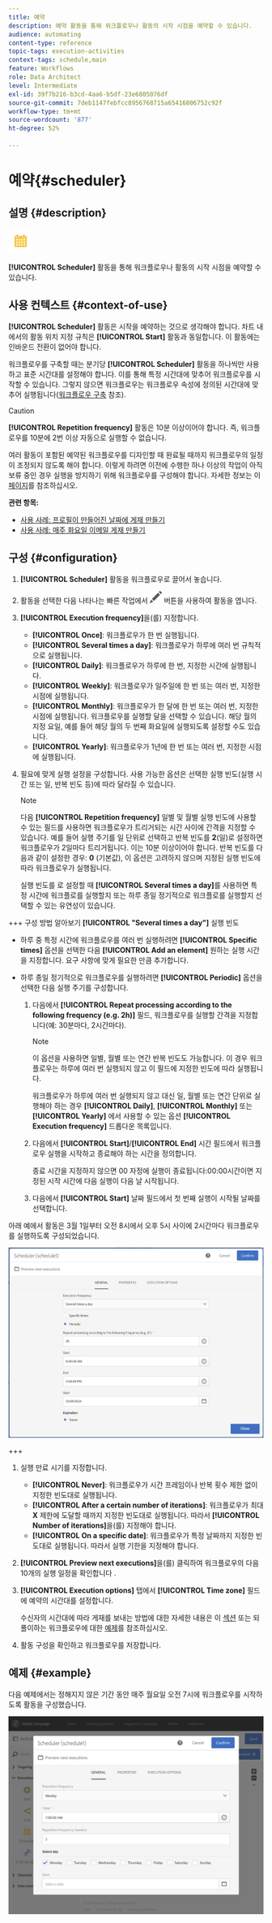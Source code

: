 ```yaml
---
title: 예약
description: 예약 활동을 통해 워크플로우나 활동의 시작 시점을 예약할 수 있습니다.
audience: automating
content-type: reference
topic-tags: execution-activities
context-tags: schedule,main
feature: Workflows
role: Data Architect
level: Intermediate
exl-id: 39f7b216-b3cd-4aa6-b5df-23e6805076df
source-git-commit: 7deb1147febfcc8956768715a65416806752c92f
workflow-type: tm+mt
source-wordcount: '877'
ht-degree: 52%

---
```


# 예약{#scheduler}

## 설명 {#description}

![](assets/scheduler.png)

**[!UICONTROL Scheduler]** 활동을 통해 워크플로우나 활동의 시작 시점을 예약할 수 있습니다.

## 사용 컨텍스트 {#context-of-use}

**[!UICONTROL Scheduler]** 활동은 시작을 예약하는 것으로 생각해야 합니다. 차트 내에서의 활동 위치 지정 규칙은 **[!UICONTROL Start]** 활동과 동일합니다. 이 활동에는 인바운드 전환이 없어야 합니다.

워크플로우를 구축할 때는 분기당 **[!UICONTROL Scheduler]** 활동을 하나씩만 사용하고 표준 시간대를 설정해야 합니다. 이를 통해 특정 시간대에 맞추어 워크플로우를 시작할 수 있습니다. 그렇지 않으면 워크플로우는 워크플로우 속성에 정의된 시간대에 맞추어 실행됩니다([워크플로우 구축](../../automating/using/building-a-workflow.md) 참조).

>[!CAUTION]
>
>**[!UICONTROL Repetition frequency]** 활동은 10분 이상이어야 합니다. 즉, 워크플로우를 10분에 2번 이상 자동으로 실행할 수 없습니다.

여러 활동이 포함된 예약된 워크플로우를 디자인할 때 완료될 때까지 워크플로우의 일정이 조정되지 않도록 해야 합니다. 이렇게 하려면 이전에 수행한 하나 이상의 작업이 아직 보류 중인 경우 실행을 방지하기 위해 워크플로우를 구성해야 합니다. 자세한 정보는 이 [페이지](../../automating/using/scheduled-workflows-execution.md)를 참조하십시오.

**관련 항목:**

* [사용 사례: 프로필이 만들어진 날짜에 게재 만들기](../../automating/using/workflow-creation-date-query.md)
* [사용 사례: 매주 화요일 이메일 게재 만들기](../../automating/using/workflow-weekly-offer.md)

## 구성 {#configuration}

1. **[!UICONTROL Scheduler]** 활동을 워크플로우로 끌어서 놓습니다.
1. 활동을 선택한 다음 나타나는 빠른 작업에서 ![](assets/edit_darkgrey-24px.png) 버튼을 사용하여 활동을 엽니다.
1. **[!UICONTROL Execution frequency]**&#x200B;을(를) 지정합니다. 

   * **[!UICONTROL Once]**: 워크플로우가 한 번 실행됩니다.
   * **[!UICONTROL Several times a day]**: 워크플로우가 하루에 여러 번 규칙적으로 실행됩니다.
   * **[!UICONTROL Daily]**: 워크플로우가 하루에 한 번, 지정한 시간에 실행됩니다.
   * **[!UICONTROL Weekly]**: 워크플로우가 일주일에 한 번 또는 여러 번, 지정한 시점에 실행됩니다.
   * **[!UICONTROL Monthly]**: 워크플로우가 한 달에 한 번 또는 여러 번, 지정한 시점에 실행됩니다. 워크플로우를 실행할 달을 선택할 수 있습니다. 해당 월의 지정 요일, 예를 들어 해당 월의 두 번째 화요일에 실행되도록 설정할 수도 있습니다.
   * **[!UICONTROL Yearly]**: 워크플로우가 1년에 한 번 또는 여러 번, 지정한 시점에 실행됩니다.

1. 필요에 맞게 실행 설정을 구성합니다. 사용 가능한 옵션은 선택한 실행 빈도(실행 시간 또는 일, 반복 빈도 등)에 따라 달라질 수 있습니다.

   >[!NOTE]
   >
   >다음 **[!UICONTROL Repetition frequency]** 일별 및 월별 실행 빈도에 사용할 수 있는 필드를 사용하면 워크플로우가 트리거되는 시간 사이에 간격을 지정할 수 있습니다. 예를 들어 실행 주기를 일 단위로 선택하고 반복 빈도를 **2**(일)로 설정하면 워크플로우가 2일마다 트리거됩니다. 이는 10분 이상이어야 합니다. 반복 빈도를 다음과 같이 설정한 경우: **0** (기본값), 이 옵션은 고려하지 않으며 지정된 실행 빈도에 따라 워크플로우가 실행됩니다.

   실행 빈도를 로 설정할 때 **[!UICONTROL Several times a day]**&#x200B;를 사용하면 특정 시간에 워크플로를 실행할지 또는 하루 종일 정기적으로 워크플로를 실행할지 선택할 수 있는 유연성이 있습니다.

+++ 구성 방법 알아보기 **[!UICONTROL "Several times a day"]** 실행 빈도

   * 하루 중 특정 시간에 워크플로우를 여러 번 실행하려면 **[!UICONTROL Specific times]** 옵션을 선택한 다음 **[!UICONTROL Add an element]** 원하는 실행 시간을 지정합니다. 요구 사항에 맞게 필요한 만큼 추가합니다.

   * 하루 종일 정기적으로 워크플로우를 실행하려면 **[!UICONTROL Periodic]** 옵션을 선택한 다음 실행 주기를 구성합니다.

      1. 다음에서 **[!UICONTROL Repeat processing according to the following frequency (e.g. 2h)]** 필드, 워크플로우를 실행할 간격을 지정합니다(예: 30분마다, 2시간마다).

         >[!NOTE]
         >
         >이 옵션을 사용하면 일별, 월별 또는 연간 반복 빈도도 가능합니다. 이 경우 워크플로우는 하루에 여러 번 실행되지 않고 이 필드에 지정한 빈도에 따라 실행됩니다.
         >
         > 워크플로우가 하루에 여러 번 실행되지 않고 대신 일, 월별 또는 연간 단위로 실행해야 하는 경우 **[!UICONTROL Daily]**, **[!UICONTROL Monthly]** 또는 **[!UICONTROL Yearly]** 에서 사용할 수 있는 옵션 **[!UICONTROL Execution frequency]** 드롭다운 목록입니다.

      1. 다음에서 **[!UICONTROL Start]**/**[!UICONTROL End]** 시간 필드에서 워크플로우 실행을 시작하고 종료해야 하는 시간을 정의합니다.

         종료 시간을 지정하지 않으면 00 자정에 실행이 종료됩니다:00:00시간이면 지정된 시작 시간에 다음 실행이 다음 날 시작됩니다.

      1. 다음에서 **[!UICONTROL Start]** 날짜 필드에서 첫 번째 실행이 시작될 날짜를 선택합니다.

   아래 예에서 활동은 3월 1일부터 오전 8시에서 오후 5시 사이에 2시간마다 워크플로우를 실행하도록 구성되었습니다.

   ![](assets/wkf_scheduler_day.png)

+++

1. 실행 만료 시기를 지정합니다.

   * **[!UICONTROL Never]**: 워크플로우가 시간 프레임이나 반복 횟수 제한 없이 지정한 빈도대로 실행됩니다.
   * **[!UICONTROL After a certain number of iterations]**: 워크플로우가 최대 **X** 제한에 도달할 때까지 지정한 빈도대로 실행됩니다. 따라서 **[!UICONTROL Number of iterations]**&#x200B;을(를) 지정해야 합니다.
   * **[!UICONTROL On a specific date]**: 워크플로우가 특정 날짜까지 지정한 빈도대로 실행됩니다. 따라서 실행 기한을 지정해야 합니다.

1. **[!UICONTROL Preview next executions]**&#x200B;을(를) 클릭하여 워크플로우의 다음 10개의 실행 일정을 확인합니다 .

1. **[!UICONTROL Execution options]** 탭에서 **[!UICONTROL Time zone]** 필드에 예약의 시간대를 설정합니다.

   수신자의 시간대에 따라 게재를 보내는 방법에 대한 자세한 내용은 이 [섹션](../../sending/using/sending-messages-at-the-recipient-s-time-zone.md) 또는 되풀이하는 워크플로우에 대한 [예제](../../automating/using/recurring-push-notifications.md)를 참조하십시오.

1. 활동 구성을 확인하고 워크플로우를 저장합니다.

## 예제 {#example}

다음 예제에서는 정해지지 않은 기간 동안 매주 월요일 오전 7시에 워크플로우를 시작하도록 활동을 구성했습니다.

![](assets/wkf_scheduler_example.png)
